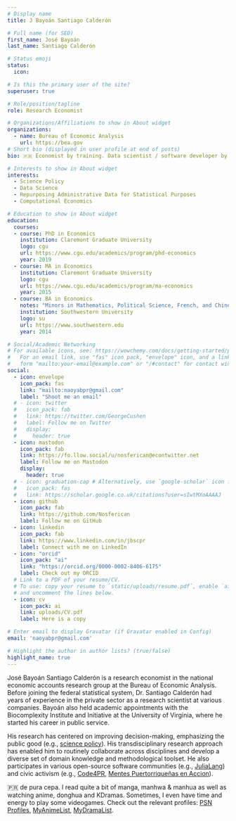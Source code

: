 ```yaml
---
# Display name
title: J Bayoán Santiago Calderón

# Full name (for SEO)
first_name: José Bayoán
last_name: Santiago Calderón

# Status emoji
status:
  icon:

# Is this the primary user of the site?
superuser: true

# Role/position/tagline
role: Research Economist

# Organizations/Affiliations to show in About widget
organizations:
  - name: Bureau of Economic Analysis
    url: https://bea.gov
# Short bio (displayed in user profile at end of posts)
bio: 🇵🇷 Economist by training. Data scientist / software developer by accident.

# Interests to show in About widget
interests:
  - Science Policy
  - Data Science
  - Repurposing Administrative Data for Statistical Purposes
  - Computational Economics

# Education to show in About widget
education:
  courses:
  - course: PhD in Economics
    institution: Claremont Graduate University
    logo: cgu
    url: https://www.cgu.edu/academics/program/phd-economics
    year: 2019
  - course: MA in Economics
    institution: Claremont Graduate University
    logo: cgu
    url: https://www.cgu.edu/academics/program/ma-economics
    year: 2015
  - course: BA in Economics
    notes: "Minors in Mathematics, Political Science, French, and Chinese<br> Semesters abroad in Shanghai, China and Paris, France"
    institution: Southwestern University
    logo: su
    url: https://www.southwestern.edu
    year: 2014

# Social/Academic Networking
# For available icons, see: https://wowchemy.com/docs/getting-started/page-builder/#icons
#   For an email link, use "fas" icon pack, "envelope" icon, and a link in the
#   form "mailto:your-email@example.com" or "/#contact" for contact widget.
social:
  - icon: envelope
    icon_pack: fas
    link: "mailto:naoyabpr@gmail.com"
    label: "Shoot me an email"
  # - icon: twitter
  #   icon_pack: fab
  #   link: https://twitter.com/GeorgeCushen
  #   label: Follow me on Twitter
  #   display:
  #     header: true
  - icon: mastodon
    icon_pack: fab
    link: https://fo.llow.social/u/nosferican@econtwitter.net
    label: Follow me on Mastodon
    display:
      header: true
  # - icon: graduation-cap # Alternatively, use `google-scholar` icon from `ai` icon pack
  #   icon_pack: fas
  #   link: https://scholar.google.co.uk/citations?user=sIwtMXoAAAAJ
  - icon: github
    icon_pack: fab
    link: https://github.com/Nosferican
    label: Follow me on GitHub
  - icon: linkedin
    icon_pack: fab
    link: https://www.linkedin.com/in/jbscpr
    label: Connect with me on LinkedIn
  - icon: "orcid"
    icon_pack: "ai"
    link: "https://orcid.org/0000-0002-8406-6175"
    label: Check out my ORCID
  # Link to a PDF of your resume/CV.
  # To use: copy your resume to `static/uploads/resume.pdf`, enable `ai` icons in `params.yaml`,
  # and uncomment the lines below.
  - icon: cv
    icon_pack: ai
    link: uploads/CV.pdf
    label: Here is a copy

# Enter email to display Gravatar (if Gravatar enabled in Config)
email: 'naoyabpr@gmail.com'

# Highlight the author in author lists? (true/false)
highlight_name: true
---
```


José Bayoán Santiago Calderón is a research economist in the national economic accounts research group at the Bureau of Economic Analysis.
Before joining the federal statistical system, Dr. Santiago Calderón had years of experience in the private sector as a research scientist at various companies.
Bayoán also held academic appointments with the Biocomplexity Institute and Initiative at the University of Virginia, where he started his career in public service.

His research has centered on improving decision-making, emphasizing the public good (e.g., [science policy](https://en.wikipedia.org/wiki/Science_policy)).
His transdisciplinary research approach has enabled him to routinely collaborate across disciplines and develop a diverse set of domain knowledge and methodological toolset.
He also participates in various open-source software communities (e.g., [JuliaLang](https://julialang.org/community)) and civic activism (e.g., [Code4PR](http://code4puertorico.org), [Mentes Puertorriqueñas en Accion](https://en.mentesenaccion.org/)).

🇵🇷 de pura cepa. I read quite a bit of manga, manhwa & manhua as well as watching anime, donghua and KDramas. Sometimes, I even have time and energy to play some videogames. Check out the relevant profiles: [PSN Profiles](https://psnprofiles.com/Nosferican21), [MyAnimeList](https://myanimelist.net/profile/Nosferican), [MyDramaList](https://mydramalist.com/dramalist/Nosferican).
